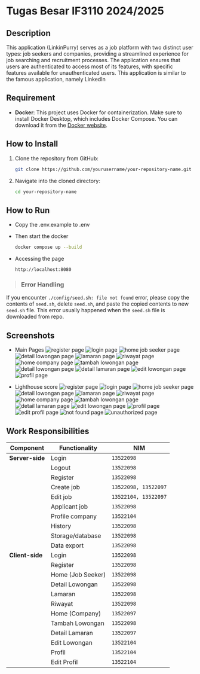 # Tugas Besar IF3110 2024/2025

## Description
This application (LinkinPurry) serves as a job platform with two distinct user types: job seekers and companies, providing a streamlined experience for job searching and recruitment processes. The application ensures that users are authenticated to access most of its features, with specific features available for unauthenticated users. This application is similar to the famous application, namely LinkedIn

## Requirement
- **Docker**: This project uses Docker for containerization. Make sure to install Docker Desktop, which includes Docker Compose. You can download it from the [Docker website](https://www.docker.com/products/docker-desktop).


## How to Install
1. Clone the repository from GitHub:
   ```bash
   git clone https://github.com/yourusername/your-repository-name.git
   ```
2. Navigate into the cloned directory:
    ```bash
   cd your-repository-name
   ```

## How to Run

- Copy the .env.example to .env

- Then start the docker
    ```bash
    docker compose up --build
    ```

- Accessing the page
    ```
    http://localhost:8080
    ```

> ### Error Handling

If you encounter ```./config/seed.sh: file not found``` error, please copy the contents of ```seed.sh```, delete ```seed.sh```, and paste the copied contents to new ```seed.sh``` file. This error usually happened when the ```seed.sh``` file is downloaded from repo.

## Screenshots
- Main Pages
![register page](screenshots/register.png)
![login page](screenshots/login.png)
![home job seeker page](screenshots/home-jobseeker.png)
![detail lowongan page](screenshots/detail-lowongan-js.png)
![lamaran page](screenshots/lamaran.png)
![riwayat page](screenshots/riwayat.png)
![home company page](screenshots/home-company.png)
![tambah lowongan page](screenshots/tambah-lowongan.png)
![detail lowongan page](screenshots/detail-lowongan-c.png)
![detail lamaran page](screenshots/detail-lamaran.png)
![edit lowongan page](screenshots/edit-lowongan.png)
![profil page](screenshots/profil.png)


- Lighthouse score
![register page](screenshots/lighthouse/register.png)
![login page](screenshots/lighthouse/login.png)
![home job seeker page](screenshots/lighthouse/homejobseeker.png)
![detail lowongan page](screenshots/lighthouse/jobdetail.png)
![lamaran page](screenshots/lighthouse/jobapplication.png)
![riwayat page](screenshots/lighthouse/history.png)
![home company page](screenshots/lighthouse/homecompany.png)
![tambah lowongan page](screenshots/lighthouse/addjob.png)
![detail lamaran page](screenshots/lighthouse/jobapplicationcompany.png)
![edit lowongan page](screenshots/lighthouse/jobdetailedit.png)
![profil page](screenshots/lighthouse/companyprofile.png)
![edit profil page](screenshots/lighthouse/companyprofileedit.png)
![not found page](screenshots/lighthouse/not-found.png)
![unauthorized page](screenshots/lighthouse/unauthorized.png)


## Work Responsibilities
| **Component**    | **Functionality** | **NIM**                 | 
|------------------|-------------------|-------------------------|
| **Server-side**  | Login             | `13522098`              | 
|                  | Logout            | `13522098`              | 
|                  | Register          | `13522098`              | 
|                  | Create job        | `13522098, 13522097`    | 
|                  | Edit job          | `13522104, 13522097`    | 
|                  | Applicant job     | `13522098`              | 
|                  | Profile company   | `13522104`              |
|                  | History           | `13522098`              | 
|                  | Storage/database  | `13522098`              | 
|                  | Data export       | `13522098`              |  
| **Client-side**  | Login             | `13522098`              | 
|                  | Register          | `13522098`              | 
|                  | Home (Job Seeker) | `13522098`              | 
|                  | Detail Lowongan   | `13522098`              | 
|                  | Lamaran           | `13522098`              | 
|                  | Riwayat           | `13522098`              | 
|                  | Home (Company)    | `13522097`              | 
|                  | Tambah Lowongan   | `13522098`              | 
|                  | Detail Lamaran    | `13522097`              | 
|                  | Edit Lowongan     | `13522104`              | 
|                  | Profil            | `13522104`              | 
|                  | Edit Profil       | `13522104`              | 
